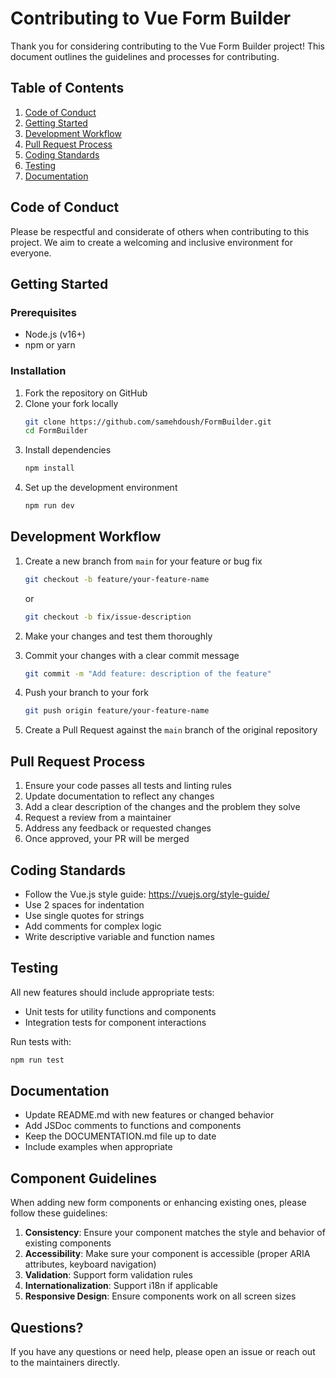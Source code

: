 # Contributing to Vue Form Builder

Thank you for considering contributing to the Vue Form Builder project! This document outlines the guidelines and processes for contributing.

## Table of Contents

1. [Code of Conduct](#code-of-conduct)
2. [Getting Started](#getting-started)
3. [Development Workflow](#development-workflow)
4. [Pull Request Process](#pull-request-process)
5. [Coding Standards](#coding-standards)
6. [Testing](#testing)
7. [Documentation](#documentation)

## Code of Conduct

Please be respectful and considerate of others when contributing to this project. We aim to create a welcoming and inclusive environment for everyone.

## Getting Started

### Prerequisites

- Node.js (v16+)
- npm or yarn

### Installation

1. Fork the repository on GitHub
2. Clone your fork locally
   ```bash
   git clone https://github.com/samehdoush/FormBuilder.git
   cd FormBuilder
   ```
3. Install dependencies
   ```bash
   npm install
   ```
4. Set up the development environment
   ```bash
   npm run dev
   ```

## Development Workflow

1. Create a new branch from `main` for your feature or bug fix
   ```bash
   git checkout -b feature/your-feature-name
   ```
   or
   ```bash
   git checkout -b fix/issue-description
   ```

2. Make your changes and test them thoroughly

3. Commit your changes with a clear commit message
   ```bash
   git commit -m "Add feature: description of the feature"
   ```

4. Push your branch to your fork
   ```bash
   git push origin feature/your-feature-name
   ```

5. Create a Pull Request against the `main` branch of the original repository

## Pull Request Process

1. Ensure your code passes all tests and linting rules
2. Update documentation to reflect any changes
3. Add a clear description of the changes and the problem they solve
4. Request a review from a maintainer
5. Address any feedback or requested changes
6. Once approved, your PR will be merged

## Coding Standards

- Follow the Vue.js style guide: https://vuejs.org/style-guide/
- Use 2 spaces for indentation
- Use single quotes for strings
- Add comments for complex logic
- Write descriptive variable and function names

## Testing

All new features should include appropriate tests:

- Unit tests for utility functions and components
- Integration tests for component interactions

Run tests with:
```bash
npm run test
```

## Documentation

- Update README.md with new features or changed behavior
- Add JSDoc comments to functions and components
- Keep the DOCUMENTATION.md file up to date
- Include examples when appropriate

## Component Guidelines

When adding new form components or enhancing existing ones, please follow these guidelines:

1. **Consistency**: Ensure your component matches the style and behavior of existing components
2. **Accessibility**: Make sure your component is accessible (proper ARIA attributes, keyboard navigation)
3. **Validation**: Support form validation rules
4. **Internationalization**: Support i18n if applicable
5. **Responsive Design**: Ensure components work on all screen sizes

## Questions?

If you have any questions or need help, please open an issue or reach out to the maintainers directly.
